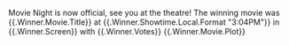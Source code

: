 Movie Night is now official, see you at the theatre!
The winning movie was {{.Winner.Movie.Title}} at {{.Winner.Showtime.Local.Format "3:04PM"}} in {{.Winner.Screen}} with {{.Winner.Votes}}
{{.Winner.Movie.Plot}}
